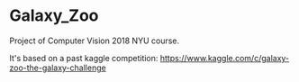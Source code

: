 # Galaxy_Zoo

Project of Computer Vision 2018 NYU course.

It's based on a past kaggle competition:
https://www.kaggle.com/c/galaxy-zoo-the-galaxy-challenge
